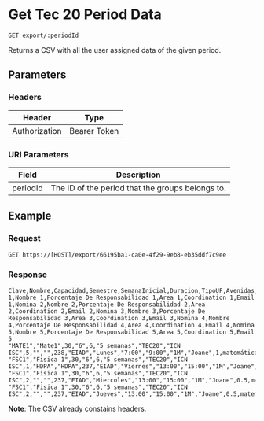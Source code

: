 # Get Tec 20 Period Data

    GET export/:periodId
    
Returns a CSV with all the user assigned data of the given period.

## Parameters

### Headers
Header | Type
--- | ---
Authorization | Bearer Token

### URI Parameters
Field | Description
--- | ---
periodId | The ID of the period that the groups belongs to.

## Example
### Request

    GET https://[HOST]/export/66195ba1-ca0e-4f29-9eb8-eb35ddf7c9ee

### Response
``` csv
Clave,Nombre,Capacidad,Semestre,SemanaInicial,Duracion,TipoUF,Avenidas,Grupo,Formato,Matriculas,Salon,Edificio,Dia,Inicio,Fin,Nomina 1,Nombre 1,Porcentaje De Responsabilidad 1,Area 1,Coordination 1,Email 1,Nomina 2,Nombre 2,Porcentaje De Responsabilidad 2,Area 2,Coordination 2,Email 2,Nomina 3,Nombre 3,Porcentaje De Responsabilidad 3,Area 3,Coordination 3,Email 3,Nomina 4,Nombre 4,Porcentaje De Responsabilidad 4,Area 4,Coordination 4,Email 4,Nomina 5,Nombre 5,Porcentaje De Responsabilidad 5,Area 5,Coordination 5,Email 5
"MATE1","Mate1",30,"6",6,"5 semanas","TEC20","ICN ISC",5,"","",238,"EIAD","Lunes","7:00","9:00","1M","Joane",1,matemáticas,"Omsk","l01234567@tec.mx","","","","","","","","","","","","","","","","","","","","","","","",""
"FSC1","Fisica 1",30,"6",6,"5 semanas","TEC20","ICN ISC",1,"HDPA","HDPA",237,"EIAD","Viernes","13:00","15:00","1M","Joane",1,matemáticas,"Omsk","l01234567@tec.mx","","","","","","","","","","","","","","","","","","","","","","","",""
"FSC1","Fisica 1",30,"6",6,"5 semanas","TEC20","ICN ISC",2,"","",237,"EIAD","Miercoles","13:00","15:00","1M","Joane",0.5,matemáticas,"Omsk","l01234567@tec.mx","3M","Caressa",0.5,matemáticas,"Qingdao","l01234567@tec.mx","","","","","","","","","","","","","","","","","",""
"FSC1","Fisica 1",30,"6",6,"5 semanas","TEC20","ICN ISC",2,"","",237,"EIAD","Jueves","13:00","15:00","1M","Joane",0.5,matemáticas,"Omsk","l01234567@tec.mx","3M","Caressa",0.5,matemáticas,"Qingdao","l01234567@tec.mx","","","","","","","","","","","","","","","","","",""
```

**Note**: The CSV already constains headers.